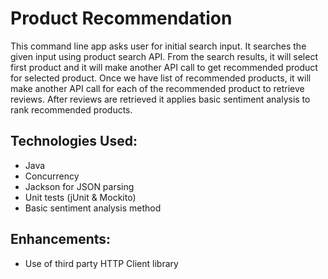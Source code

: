 # Product Recommendation #

This command line app asks user for initial search input. It searches the given input using product search API.
From the search results, it will select first product and it will make another API call to get recommended product for 
selected product. Once we have list of recommended products, it will make another API call for each of the recommended 
product to retrieve reviews. After reviews are retrieved it applies basic sentiment analysis to rank recommended products.

## Technologies Used:
- Java
- Concurrency
- Jackson for JSON parsing
- Unit tests (jUnit & Mockito)
- Basic sentiment analysis method

## Enhancements:
- Use of third party HTTP Client library